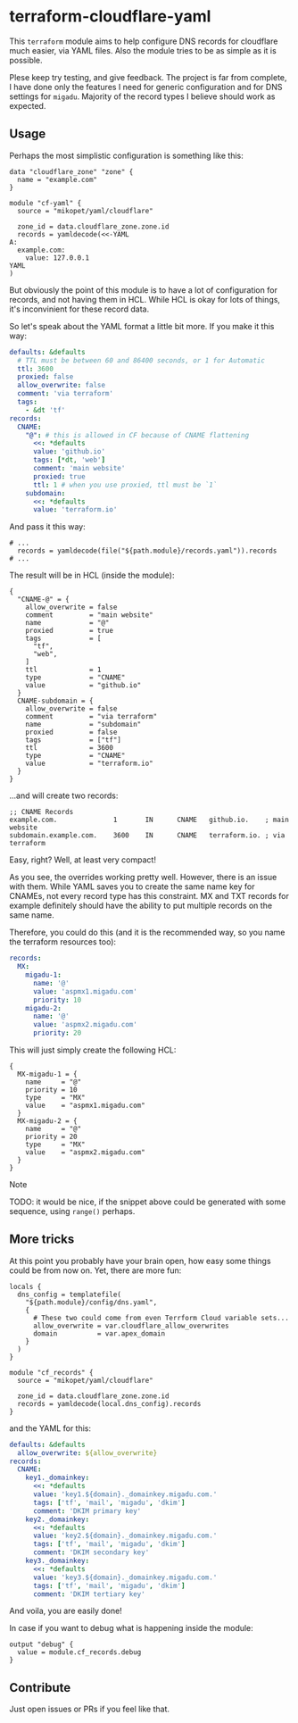 # terraform-cloudflare-yaml

This `terraform` module aims to help configure DNS records for cloudflare much easier,
via YAML files. Also the module tries to be as simple as it is possible.

Plese keep try testing, and give feedback.
The project is far from complete, I have done only the features I need for generic
configuration and for DNS settings for `migadu`.
Majority of the record types I believe should work as expected.

## Usage

Perhaps the most simplistic configuration is something like this:

```hcl
data "cloudflare_zone" "zone" {
  name = "example.com"
}

module "cf-yaml" {
  source = "mikopet/yaml/cloudflare"

  zone_id = data.cloudflare_zone.zone.id
  records = yamldecode(<<-YAML
A:
  example.com:
    value: 127.0.0.1
YAML
)
```

But obviously the point of this module is to have a lot of configuration for records,
and not having them in HCL. While HCL is okay for lots of things, it's inconvinient
for these record data.

So let's speak about the YAML format a little bit more. If you make it this way:

```yaml
defaults: &defaults
  # TTL must be between 60 and 86400 seconds, or 1 for Automatic
  ttl: 3600
  proxied: false
  allow_overwrite: false
  comment: 'via terraform'
  tags:
    - &dt 'tf'
records:
  CNAME:
    "@": # this is allowed in CF because of CNAME flattening
      <<: *defaults
      value: 'github.io'
      tags: [*dt, 'web']
      comment: 'main website'
      proxied: true
      ttl: 1 # when you use proxied, ttl must be `1`
    subdomain:
      <<: *defaults
      value: 'terraform.io'
```

And pass it this way:

```hcl
# ...
  records = yamldecode(file("${path.module}/records.yaml")).records
# ...
```

The result will be in HCL (inside the module):

```hcl
{
  "CNAME-@" = {
    allow_overwrite = false
    comment         = "main website"
    name            = "@"
    proxied         = true
    tags            = [
      "tf",
      "web",
    ]
    ttl             = 1
    type            = "CNAME"
    value           = "github.io"
  }
  CNAME-subdomain = {
    allow_overwrite = false
    comment         = "via terraform"
    name            = "subdomain"
    proxied         = false
    tags            = ["tf"]
    ttl             = 3600
    type            = "CNAME"
    value           = "terraform.io"
  }
}
```

...and will create two records:
```DNS Zone
;; CNAME Records
example.com.              1       IN      CNAME   github.io.    ; main website
subdomain.example.com.    3600    IN      CNAME   terraform.io. ; via terraform
```

Easy, right? Well, at least very compact!

As you see, the overrides working pretty well. However, there is an issue
with them. While YAML saves you to create the same name key for CNAMEs,
not every record type has this constraint. MX and TXT records for example
definitely should have the ability to put multiple records on the same name.

Therefore, you could do this (and it is the recommended way, so you name the terraform resources too):

```yaml
records:
  MX:
    migadu-1:
      name: '@'
      value: 'aspmx1.migadu.com'
      priority: 10
    migadu-2:
      name: '@'
      value: 'aspmx2.migadu.com'
      priority: 20
```

This will just simply create the following HCL:
```hcl
{
  MX-migadu-1 = {
    name     = "@"
    priority = 10
    type     = "MX"
    value    = "aspmx1.migadu.com"
  }
  MX-migadu-2 = {
    name     = "@"
    priority = 20
    type     = "MX"
    value    = "aspmx2.migadu.com"
  }
}
```

> [!NOTE]
> TODO: it would be nice, if the snippet above could be generated with some sequence, using `range()` perhaps.

## More tricks

At this point you probably have your brain open, how easy some things could be from now on.
Yet, there are more fun:

```hcl
locals {
  dns_config = templatefile(
    "${path.module}/config/dns.yaml",
    {
      # These two could come from even Terrform Cloud variable sets...
      allow_overwrite = var.cloudflare_allow_overwrites
      domain          = var.apex_domain
    }
  )
}

module "cf_records" {
  source = "mikopet/yaml/cloudflare"

  zone_id = data.cloudflare_zone.zone.id
  records = yamldecode(local.dns_config).records
}
```

and the YAML for this:

```yaml
defaults: &defaults
  allow_overwrite: ${allow_overwrite}
records:
  CNAME:
    key1._domainkey:
      <<: *defaults
      value: 'key1.${domain}._domainkey.migadu.com.'
      tags: ['tf', 'mail', 'migadu', 'dkim']
      comment: 'DKIM primary key'
    key2._domainkey:
      <<: *defaults
      value: 'key2.${domain}._domainkey.migadu.com.'
      tags: ['tf', 'mail', 'migadu', 'dkim']
      comment: 'DKIM secondary key'
    key3._domainkey:
      <<: *defaults
      value: 'key3.${domain}._domainkey.migadu.com.'
      tags: ['tf', 'mail', 'migadu', 'dkim']
      comment: 'DKIM tertiary key'
```

And voila, you are easily done!

In case if you want to debug what is happening inside the module:

```hcl
output "debug" {
  value = module.cf_records.debug
}
```

## Contribute

Just open issues or PRs if you feel like that.

